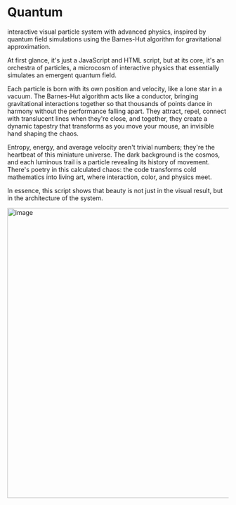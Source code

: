 # Quantum
interactive visual particle system with advanced physics, inspired by quantum field simulations using the Barnes-Hut algorithm for gravitational approximation.

At first glance, it's just a JavaScript and HTML script, but at its core, it's an orchestra of particles, a microcosm of interactive physics that essentially simulates an emergent quantum field.

Each particle is born with its own position and velocity, like a lone star in a vacuum.
The Barnes-Hut algorithm acts like a conductor, bringing gravitational interactions together so that thousands of points dance in harmony without the performance falling apart.
They attract, repel, connect with translucent lines when they're close, and together, they create a dynamic tapestry that transforms as you move your mouse, an invisible hand shaping the chaos.

Entropy, energy, and average velocity aren't trivial numbers; they're the heartbeat of this miniature universe.
The dark background is the cosmos, and each luminous trail is a particle revealing its history of movement.
There's poetry in this calculated chaos: the code transforms cold mathematics into living art, where interaction, color, and physics meet.

In essence, this script shows that beauty is not just in the visual result, but in the architecture of the system.


<img width="835" height="661" alt="image" src="https://github.com/user-attachments/assets/7ab1f5be-7608-46ea-9888-680f569a9dcd" />
